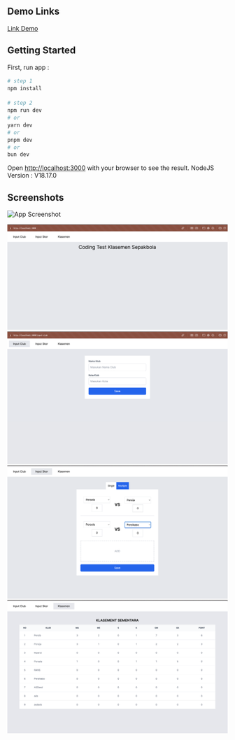 
## Demo Links
[Link Demo ](hhttps://klasemen-coding-test.vercel.app/input-club)

## Getting Started

First, run app :

```bash
# step 1
npm install 

# step 2
npm run dev
# or
yarn dev
# or
pnpm dev
# or
bun dev
```


Open [http://localhost:3000](http://localhost:3000) with your browser to see the result.
NodeJS Version : V18.17.0

## Screenshots

![App Screenshot](https://klasemen-coding-test.vercel.app/screenshoots/home.png)

![alt text](https://github.com/fkrmubaroq/klasemen-coding-test/blob/main/screenshoots/home.png?raw=true)
![alt text](https://github.com/fkrmubaroq/klasemen-coding-test/blob/main/screenshoots/input-club.png?raw=true)
![alt text](https://github.com/fkrmubaroq/klasemen-coding-test/blob/main/screenshoots/input-skor.png?raw=true)
![alt text](https://github.com/fkrmubaroq/klasemen-coding-test/blob/main/screenshoots/klasemen.png?raw=true)